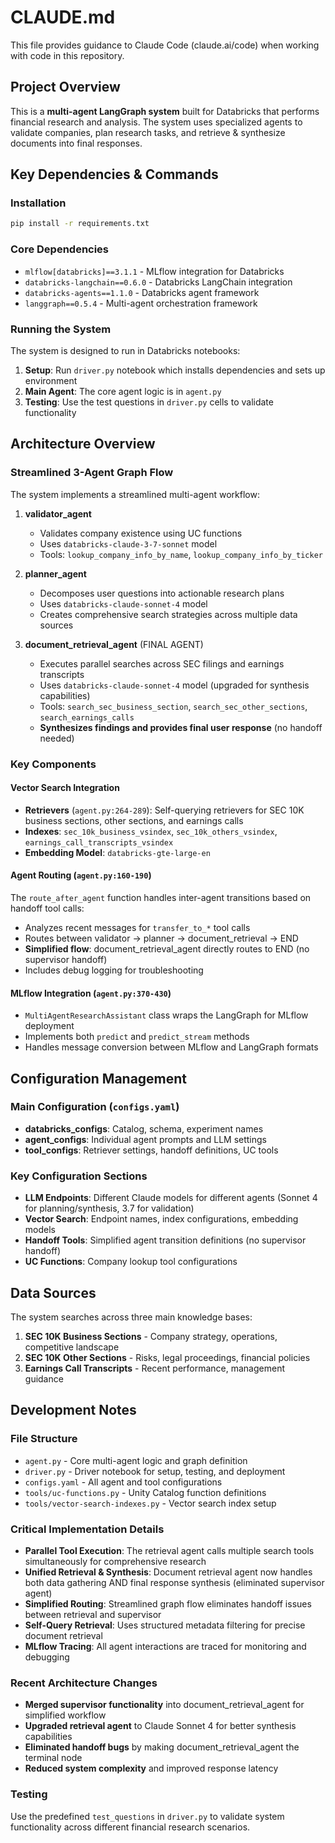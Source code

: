 # CLAUDE.md

This file provides guidance to Claude Code (claude.ai/code) when working with code in this repository.

## Project Overview

This is a **multi-agent LangGraph system** built for Databricks that performs financial research and analysis. The system uses specialized agents to validate companies, plan research tasks, and retrieve & synthesize documents into final responses.

## Key Dependencies & Commands

### Installation

```bash
pip install -r requirements.txt
```

### Core Dependencies

- `mlflow[databricks]==3.1.1` - MLflow integration for Databricks
- `databricks-langchain==0.6.0` - Databricks LangChain integration
- `databricks-agents==1.1.0` - Databricks agent framework
- `langgraph==0.5.4` - Multi-agent orchestration framework

### Running the System

The system is designed to run in Databricks notebooks:

1. **Setup**: Run `driver.py` notebook which installs dependencies and sets up environment
2. **Main Agent**: The core agent logic is in `agent.py`
3. **Testing**: Use the test questions in `driver.py` cells to validate functionality

## Architecture Overview

### Streamlined 3-Agent Graph Flow

The system implements a streamlined multi-agent workflow:

1. **validator_agent**
   - Validates company existence using UC functions
   - Uses `databricks-claude-3-7-sonnet` model
   - Tools: `lookup_company_info_by_name`, `lookup_company_info_by_ticker`

2. **planner_agent**
   - Decomposes user questions into actionable research plans
   - Uses `databricks-claude-sonnet-4` model
   - Creates comprehensive search strategies across multiple data sources

3. **document_retrieval_agent** (FINAL AGENT)
   - Executes parallel searches across SEC filings and earnings transcripts
   - Uses `databricks-claude-sonnet-4` model (upgraded for synthesis capabilities)
   - Tools: `search_sec_business_section`, `search_sec_other_sections`, `search_earnings_calls`
   - **Synthesizes findings and provides final user response** (no handoff needed)

### Key Components

#### Vector Search Integration

- **Retrievers** (`agent.py:264-289`): Self-querying retrievers for SEC 10K business sections, other sections, and earnings calls
- **Indexes**: `sec_10k_business_vsindex`, `sec_10k_others_vsindex`, `earnings_call_transcripts_vsindex`
- **Embedding Model**: `databricks-gte-large-en`

#### Agent Routing (`agent.py:160-190`)

The `route_after_agent` function handles inter-agent transitions based on handoff tool calls:

- Analyzes recent messages for `transfer_to_*` tool calls
- Routes between validator → planner → document_retrieval → END
- **Simplified flow**: document_retrieval_agent directly routes to END (no supervisor handoff)
- Includes debug logging for troubleshooting

#### MLflow Integration (`agent.py:370-430`)

- `MultiAgentResearchAssistant` class wraps the LangGraph for MLflow deployment
- Implements both `predict` and `predict_stream` methods
- Handles message conversion between MLflow and LangGraph formats

## Configuration Management

### Main Configuration (`configs.yaml`)

- **databricks_configs**: Catalog, schema, experiment names
- **agent_configs**: Individual agent prompts and LLM settings
- **tool_configs**: Retriever settings, handoff definitions, UC tools

### Key Configuration Sections

- **LLM Endpoints**: Different Claude models for different agents (Sonnet 4 for planning/synthesis, 3.7 for validation)
- **Vector Search**: Endpoint names, index configurations, embedding models
- **Handoff Tools**: Simplified agent transition definitions (no supervisor handoff)
- **UC Functions**: Company lookup tool configurations

## Data Sources

The system searches across three main knowledge bases:

1. **SEC 10K Business Sections** - Company strategy, operations, competitive landscape
2. **SEC 10K Other Sections** - Risks, legal proceedings, financial policies  
3. **Earnings Call Transcripts** - Recent performance, management guidance

## Development Notes

### File Structure

- `agent.py` - Core multi-agent logic and graph definition
- `driver.py` - Driver notebook for setup, testing, and deployment
- `configs.yaml` - All agent and tool configurations
- `tools/uc-functions.py` - Unity Catalog function definitions
- `tools/vector-search-indexes.py` - Vector search index setup

### Critical Implementation Details

- **Parallel Tool Execution**: The retrieval agent calls multiple search tools simultaneously for comprehensive research
- **Unified Retrieval & Synthesis**: Document retrieval agent now handles both data gathering AND final response synthesis (eliminated supervisor agent)
- **Simplified Routing**: Streamlined graph flow eliminates handoff issues between retrieval and supervisor
- **Self-Query Retrieval**: Uses structured metadata filtering for precise document retrieval
- **MLflow Tracing**: All agent interactions are traced for monitoring and debugging

### Recent Architecture Changes

- **Merged supervisor functionality** into document_retrieval_agent for simplified workflow
- **Upgraded retrieval agent** to Claude Sonnet 4 for better synthesis capabilities
- **Eliminated handoff bugs** by making document_retrieval_agent the terminal node
- **Reduced system complexity** and improved response latency

### Testing

Use the predefined `test_questions` in `driver.py` to validate system functionality across different financial research scenarios.
